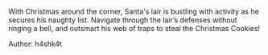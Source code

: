 With Christmas around the corner, Santa's lair is bustling with activity as he secures his naughty list. Navigate through the lair’s defenses without ringing a bell, and outsmart his web of traps to steal the Christmas Cookies!

Author: h4shk4t
